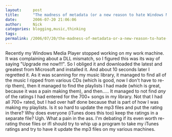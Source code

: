 ```yaml
---
layout:     post
title:      "The madness of metadata (or a new reason to hate Windows Media Player)"
date:       2006-07-20 21:06:06
author:     Nick
categories: blogging,music,thinking
tags:  
permalink: /2006/07/20/the-madness-of-metadata-or-a-new-reason-to-hate-windows-media-player/
---
```

Recently my Windows Media Player stopped working on my work machine. It was complaining about a DLL mismatch, so I figured this was its way of saying "Upgrade me now!!!". So I obliged it and downloaded the latest and greatest from Microsoft and installed it. And about 10 seconds later I regretted it. As it was scanning for my music library, it managed to find all of the music I ripped from various CDs (which is good, now I don't have to re-rip them), then it managed to find the playlists I had made (which is great, because it was a pain making them), and then..... It managed to not find *any* of the ratings I had entered for the 700+ songs in my library. Not that I had all 700+ rated, but I had over half done because that is part of how I was making my playlists. Is it so hard to update the mp3 files and put the rating in there? Why does everyone (iTunes does this too) keep the ratings in a separate file? Ugh. What a pain in the ass. I'm debating if its even worth re-rating those files or ifI should try to whip up a program to take my iTunes ratings and try to have it update the mp3 files on my various machines.
